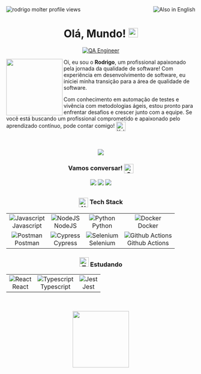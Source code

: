 <div>
  <a href="/README.EN.md"> <img src="https://img.shields.io/badge/Also%20in%20English-F7ED1F?style=for-the-badge&logo=googletranslate&logoColor=%23000000" align="right" alt="Also in English"> </a>
  <img align="left" src="https://komarev.com/ghpvc/?username=rodrigomolter&label=Visitas%20ao%20perfil&color=yellow&style=flat-square" alt="rodrigo molter profile views"/>
</div>
<br>
<div align="center">
  <h1>Olá, Mundo! <img src="https://raw.githubusercontent.com/Tarikul-Islam-Anik/Animated-Fluent-Emojis/master/Emojis/Travel%20and%20places/Globe%20Showing%20Americas.png" alt="Globe Showing Americas" width="25" height="25" /></h1>
  <a href="https://github.com/rodrigomolter"><img src="https://readme-typing-svg.demolab.com?font=Fira+Code&pause=10&color=F7ED1F&center=true&vCenter=true&&repeat=true&random=false&width=435&lines=QA+Engineer;Bug+Hunter" alt="QA Engineer" /></a>  
</div>
<div>
  <img align="left" src="https://github.com/rodrigomolter/rodrigomolter/assets/57466763/7e21bd81-3126-4da4-a6e7-23fcf0399443" width="150px"> 
  <p>Oi, eu sou o <strong>Rodrigo</strong>, um profissional apaixonado pela jornada da qualidade de software! Com experiência em desenvolvimento de software, eu iniciei minha transição para a área de qualidade de software.</p>
  <p>
    Com conhecimento em automação de testes e vivência com metodologias ágeis, estou pronto para enfrentar desafios e crescer junto com a equipe. Se você está buscando um profissional comprometido e apaixonado pelo aprendizado contínuo, pode contar comigo!
    <img src="https://raw.githubusercontent.com/Tarikul-Islam-Anik/Animated-Fluent-Emojis/master/Emojis/Smilies/Yellow%20Heart.png" alt="Yellow Heart" width="25" height="25" align="center"/>
  </p>
</div>
<div align="center">
<br><br>
  <a href="https://github.com/rodrigomolter/portfolio">
    <img src="https://img.shields.io/badge/CONFIRA_MEU_PORTF%C3%93LIO-yellow?style=for-the-badge">
  </a>
  <h3 align="center">Vamos conversar! <img src="https://raw.githubusercontent.com/Tarikul-Islam-Anik/Animated-Fluent-Emojis/master/Emojis/Smilies/Speech%20Balloon.png" alt="Speech Balloon" align="center" width="25" height="25" /></h3>
  <div>
    <a href="https://www.linkedin.com/in/rodrigo-molter/" target="_blank"><img src="https://img.shields.io/badge/LinkedIn-0077B5?style=for-the-badge&logo=linkedin&logoColor=white"/></a>
    <a href="https://wa.me/+5551998832787" target="_blank"><img src="https://img.shields.io/badge/WhatsApp-25D366?style=for-the-badge&logo=whatsapp&logoColor=white" /></a>
    <a href="mailto:rodrigo.molter@gmail.com" target="_blank"><img src="https://img.shields.io/badge/Gmail-D14836?style=for-the-badge&logo=gmail&logoColor=white"/></a>
  </div>
</div>

##

<div align="center">
  <h3><img src="https://raw.githubusercontent.com/Tarikul-Islam-Anik/Animated-Fluent-Emojis/master/Emojis/Smilies/Nerd%20Face.png" alt="Nerd Face" width="25" height="25" align="center"/> Tech Stack</h3>
  <table align="center">
    <tr>
      <td align="center">
        <img src="https://skillicons.dev/icons?i=js&theme=light" alt="Javascript" title="Javascript"><br>Javascript
      </td>
      <td align="center">
        <img src="https://skillicons.dev/icons?i=nodejs&theme=light" alt="NodeJS" title="NodeJS"><br>NodeJS
      </td>
      <td align="center">
        <img src="https://skillicons.dev/icons?i=python&theme=light" alt="Python" title="Python"><br>Python
      </td>
      <td align="center">
        <img src="https://skillicons.dev/icons?i=docker&theme=light" alt="Docker" title="Docker"><br>Docker
      </td>
    </tr>
    <tr>
      <td align="center">
        <img src="https://skillicons.dev/icons?i=postman&theme=light" alt="Postman" title="Postman"><br>Postman
      </td>
      <td align="center">
        <img src="https://skillicons.dev/icons?i=cypress&theme=light" alt="Cypress" title="Cypress"><br>Cypress
      </td>
      <td align="center">
        <img src="https://skillicons.dev/icons?i=selenium&theme=light" alt="Selenium" title="Selenium"><br>Selenium
      </td>
      <td align="center">
        <img src="https://skillicons.dev/icons?i=githubactions&theme=light" alt="Github Actions" title="Github Actions"><br>Github Actions
      </td>
  </table>
  <h3><img src="https://raw.githubusercontent.com/Tarikul-Islam-Anik/Animated-Fluent-Emojis/master/Emojis/Smilies/Thought%20Balloon.png" alt="Thought Balloon" width="25" height="25" /> Estudando </h2></h3>
    <table align="center">
    <tr>
      <td align="center">
        <img src="https://skillicons.dev/icons?i=react&theme=light" alt="React" title="React"><br>React
      </td>
      <td align="center">
        <img src="https://skillicons.dev/icons?i=ts&theme=light" alt="Typescript" title="Typescript"><br>Typescript
      </td>
      <td align="center">
        <img src="https://skillicons.dev/icons?i=jest&theme=light" alt="Jest" title="Jest"><br>Jest
      </td>
    </tr>
  </table>
  <br>
  <br>
  <img height="150em" src="https://github-readme-stats-eight-theta.vercel.app/api?username=rodrigomolter&show_icons=true&theme=vision-friendly-dark&include_all_commits=true&count_private=true&locale=pt-br"/>
</div>
